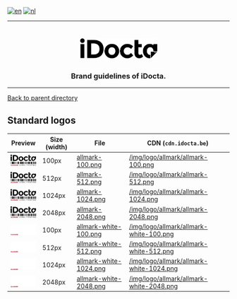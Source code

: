 [![en](https://img.shields.io/badge/lang-en-red.svg)](https://github.com/iDocta/brand-guide/blob/main/logo/allmark/export/README.md)
[![nl](https://img.shields.io/badge/lang-nl-green.svg)](https://github.com/iDocta/brand-guide/blob/main/logo/allmark/export/README.nl.md)

---

<h1 align="center">
    <a href="https://www.idocta.be">    
        <picture>
            <source media="(prefers-color-scheme: light)" srcset="https://raw.githubusercontent.com/iDocta/brand-guide/main/logo/source/idocta-black.svg">
            <source media="(prefers-color-scheme: dark)" srcset="https://raw.githubusercontent.com/iDocta/brand-guide/main/logo/source/idocta-white.svg">
            <img width="175px" alt="Shows a black logo in black color mode and a white one in white color mode." src="https://raw.githubusercontent.com/iDocta/brand-guide/main/logo/source/idocta-black.svg">
        </picture>
    </a> 
</h1>
 
<h3 align="center">Brand guidelines of iDocta.</h3>

---

[Back to parent directory](../README.md)

## Standard logos

| Preview                                                                                                                            | Size (width) | File                                                                                                                 | CDN (`cdn.idocta.be`)                                                                                     |
| ---------------------------------------------------------------------------------------------------------------------------------- | ------------ | -------------------------------------------------------------------------------------------------------------------- | --------------------------------------------------------------------------------------------------------- |
| <img src='https://github.com/iDocta/brand-guide/blob/main/logo/allmark/export/allmark-100.png?raw=true' width='64' alt=''/>        | 100px        | [allmark-100.png](https://github.com/iDocta/brand-guide/blob/main/logo/allmark/export/allmark-100.png)               | [/img/logo/allmark/allmark-100.png](https://cdn.idocta.be/img/logo/allmark/allmark-100.png)               |
| <img src='https://github.com/iDocta/brand-guide/blob/main/logo/allmark/export/allmark-512.png?raw=true' width='64' alt=''/>        | 512px        | [allmark-512.png](https://github.com/iDocta/brand-guide/blob/main/logo/allmark/export/allmark-512.png)               | [/img/logo/allmark/allmark-512.png](https://cdn.idocta.be/img/logo/allmark/allmark-512.png)               |
| <img src='https://github.com/iDocta/brand-guide/blob/main/logo/allmark/export/allmark-1024.png?raw=true' width='64' alt=''/>       | 1024px       | [allmark-1024.png](https://github.com/iDocta/brand-guide/blob/main/logo/allmark/export/allmark-1024.png)             | [/img/logo/allmark/allmark-1024.png](https://cdn.idocta.be/img/logo/allmark/allmark-1024.png)             |
| <img src='https://github.com/iDocta/brand-guide/blob/main/logo/allmark/export/allmark-2048.png?raw=true' width='64' alt=''/>       | 2048px       | [allmark-2048.png](https://github.com/iDocta/brand-guide/blob/main/logo/allmark/export/allmark-2048.png)             | [/img/logo/allmark/allmark-2048.png](https://cdn.idocta.be/img/logo/allmark/allmark-2048.png)             |
| <img src='https://github.com/iDocta/brand-guide/blob/main/logo/allmark/export/allmark-white-100.png?raw=true' width='64' alt=''/>  | 100px        | [allmark-white-100.png](https://github.com/iDocta/brand-guide/blob/main/logo/allmark/export/allmark-white-100.png)   | [/img/logo/allmark/allmark-white-100.png](https://cdn.idocta.be/img/logo/allmark/allmark-white-100.png)   |
| <img src='https://github.com/iDocta/brand-guide/blob/main/logo/allmark/export/allmark-white-512.png?raw=true' width='64' alt=''/>  | 512px        | [allmark-white-512.png](https://github.com/iDocta/brand-guide/blob/main/logo/allmark/export/allmark-white-512.png)   | [/img/logo/allmark/allmark-white-512.png](https://cdn.idocta.be/img/logo/allmark/allmark-white-512.png)   |
| <img src='https://github.com/iDocta/brand-guide/blob/main/logo/allmark/export/allmark-white-1024.png?raw=true' width='64' alt=''/> | 1024px       | [allmark-white-1024.png](https://github.com/iDocta/brand-guide/blob/main/logo/allmark/export/allmark-white-1024.png) | [/img/logo/allmark/allmark-white-1024.png](https://cdn.idocta.be/img/logo/allmark/allmark-white-1024.png) |
| <img src='https://github.com/iDocta/brand-guide/blob/main/logo/allmark/export/allmark-white-2048.png?raw=true' width='64' alt=''/> | 2048px       | [allmark-white-2048.png](https://github.com/iDocta/brand-guide/blob/main/logo/allmark/export/allmark-white-2048.png) | [/img/logo/allmark/allmark-white-2048.png](https://cdn.idocta.be/img/logo/allmark/allmark-white-2048.png) |

